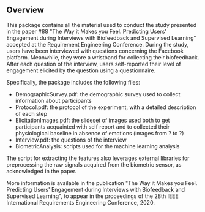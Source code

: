 ## Overview

This package contains all the material used to conduct the study presented in the paper #88 "The Way it Makes you Feel. Predicting Users' Engagement during Interviews with Biofeedback and Supervised Learning" accepted at the Requirement Engineering Conference. During the study, users have been interviewed with questions concerning the Facebook platform. Meanwhile, they wore a wristband for collecting their biofeedback. After each question of the interview, users self-reported their level of engagement elicited by the question using a questionnaire.  

Specifically, the package includes the following files: 

- DemographicSurvey.pdf: the demographic survey used to collect information about participants
- Protocol.pdf: the protocol of the experiment, with a detailed description of each step
- ElicitationImages.pdf: the slideset of images used both to get participants acquainted with self report and to collected their physiological baseline in absence of emotions (images from ? to ?)
- Interview.pdf: the questions of the interview
- BiometricAnalysis:  scripts used for the machine learning analysis



The script for extracting the features also leverages external libraries for preprocessing the raw signals acquired from the biometric sensor, as acknowledged in the paper.

More information is available in the publication "The Way it Makes you Feel. Predicting Users' Engagement during Interviews with Biofeedback and Supervised Learning", to appear in the proceedings of the 28th IEEE International Requirements Engineering Conference, 2020.
